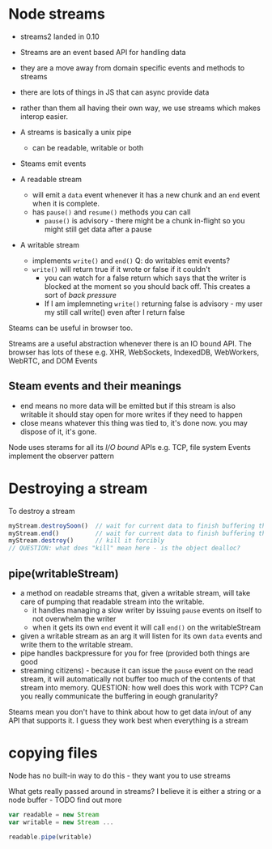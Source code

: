 # Node streams

* streams2 landed in 0.10
* Streams are an event based API for handling data
* they are a move away from domain specific events and methods to streams
* there are lots of things in JS that can async provide data
* rather than them all having their own way, we use streams which makes interop
  easier.
* A streams is basically a unix pipe
    * can be readable, writable or both
* Steams emit events

* A readable stream
    * will emit a `data` event whenever it has a new chunk and an
      `end` event when it is complete.
    * has `pause()` and `resume()` methods you can call
        * `pause()` is advisory - there might be a chunk in-flight so you might
          still get data after a pause

* A writable stream
    * implements `write()` and `end()`
    Q: do writables emit events?
    * `write()` will return true if it wrote or false if it couldn't
        * you can watch for a false return which says that the writer is blocked
          at the moment so you should back off. This creates a sort of _back
          pressure_
        * If I am implemneting `write()` returning false is advisory - my user
          my still call write() even after I return false

Steams can be useful in browser too.

Streams are a useful abstraction whenever there is an IO bound API. The browser
has lots of these e.g.  XHR, WebSockets, IndexedDB, WebWorkers, WebRTC, and DOM
Events

## Steam events and their meanings
* end means no more data will be emitted but if this stream is also writable it
  should stay open for more writes if they need to happen
* close means whatever this thing was tied to, it's done now. you may dispose of
  it, it's gone.

Node uses sterams for all its _I/O bound_ APIs e.g. TCP, file system
Events implement the observer pattern

# Destroying a stream

To destroy a stream

```js
myStream.destroySoon()  // wait for current data to finish buffering then kill it
myStream.end()          // wait for current data to finish buffering then kill it
myStream.destroy()      // kill it forcibly
// QUESTION: what does "kill" mean here - is the object dealloc?
```

## pipe(writableStream)

* a method on readable streams that, given a writable stream, will take care of
  pumping that readable stream into the writable.
    * it handles managing a slow writer by issuing `pause` events on itself to
      not overwhelm the writer
    * when it gets its own `end` event it will call `end()` on the
      writableStream
* given a writable stream as an arg it will listen for its own `data` events and
  write them to the writable stream.
* pipe handles backpressure for you for free (provided both things are good
* streaming citizens) - because it can issue the `pause` event on the read
  stream, it will automatically not buffer too much of the contents of that
  stream into memory.
  QUESTION: how well does this work with TCP? Can you really communicate the
  buffering in eough granularity?

Steams mean you don't have to think about how to get data in/out of any API that
supports it. I guess they work best when everything is a stream


# copying files

Node has no built-in way to do this - they want you to use streams

What gets really passed around in streams?
I believe it is either a string or a node buffer - TODO find out more

```js
var readable = new Stream
var writable = new Stream ...

readable.pipe(writable)
```
